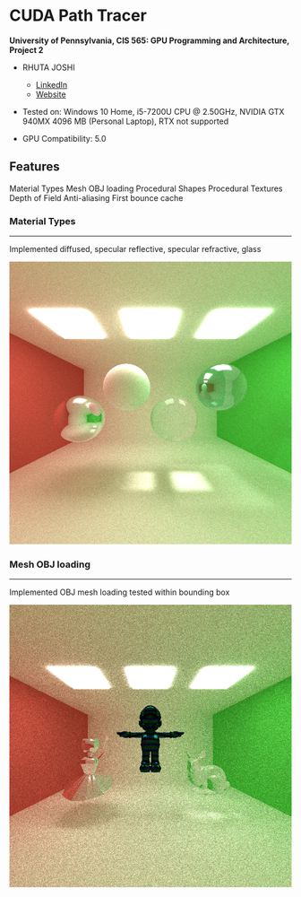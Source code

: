 CUDA Path Tracer
================

**University of Pennsylvania, CIS 565: GPU Programming and Architecture, Project 2**

* RHUTA JOSHI
  * [LinkedIn](https://www.linkedin.com/in/rcj9719/)
  * [Website](https://sites.google.com/view/rhuta-joshi)

* Tested on: Windows 10 Home, i5-7200U CPU @ 2.50GHz, NVIDIA GTX 940MX 4096 MB (Personal Laptop), RTX not supported
* GPU Compatibility: 5.0

## Features

Material Types
Mesh OBJ loading
Procedural Shapes
Procedural Textures
Depth of Field
Anti-aliasing
First bounce cache


### Material Types
---

Implemented diffused, specular reflective, specular refractive, glass

![](img/materialTypes.png)

### Mesh OBJ loading
---

Implemented OBJ mesh loading tested within bounding box

![](img/objLoading.png)
 
